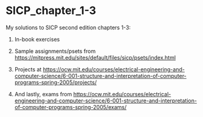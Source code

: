 # SICP_chapter_1-3
My solutions to SICP second edition chapters 1-3:
 
 1. In-book exercises
 
 2. Sample assignments/psets from https://mitpress.mit.edu/sites/default/files/sicp/psets/index.html
 
 3. Projects at https://ocw.mit.edu/courses/electrical-engineering-and-computer-science/6-001-structure-and-interpretation-of-computer-programs-spring-2005/projects/
 
 4. And lastly, exams from https://ocw.mit.edu/courses/electrical-engineering-and-computer-science/6-001-structure-and-interpretation-of-computer-programs-spring-2005/exams/
